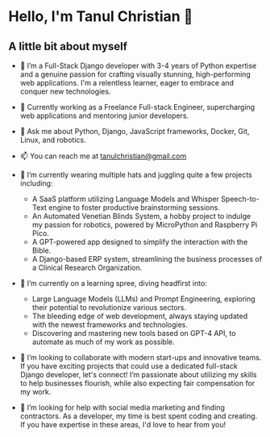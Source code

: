 # Hello, I'm Tanul Christian 👋

## A little bit about myself
- 🔭 I’m a Full-Stack Django developer with 3-4 years of Python expertise and a genuine passion for crafting visually stunning, high-performing web applications. I'm a relentless learner, eager to embrace and conquer new technologies.

- 💼 Currently working as a Freelance Full-stack Engineer, supercharging web applications and mentoring junior developers.

- 💬 Ask me about Python, Django, JavaScript frameworks, Docker, Git, Linux, and robotics.

- 📫 You can reach me at tanulchristian@gmail.com

- 🔭 I’m currently wearing multiple hats and juggling quite a few projects including:
    - A SaaS platform utilizing Language Models and Whisper Speech-to-Text engine to foster productive brainstorming sessions.
    - An Automated Venetian Blinds System, a hobby project to indulge my passion for robotics, powered by MicroPython and Raspberry Pi Pico.
    - A GPT-powered app designed to simplify the interaction with the Bible.
    - A Django-based ERP system, streamlining the business processes of a Clinical Research Organization.

- 🌱 I’m currently on a learning spree, diving headfirst into:
    - Large Language Models (LLMs) and Prompt Engineering, exploring their potential to revolutionize various sectors.
    - The bleeding edge of web development, always staying updated with the newest frameworks and technologies.
    - Discovering and mastering new tools based on GPT-4 API, to automate as much of my work as possible.

- 👯 I’m looking to collaborate with modern start-ups and innovative teams. If you have exciting projects that could use a dedicated full-stack Django developer, let's connect! I’m passionate about utilizing my skills to help businesses flourish, while also expecting fair compensation for my work.

- 🤔 I’m looking for help with social media marketing and finding contractors. As a developer, my time is best spent coding and creating. If you have expertise in these areas, I'd love to hear from you!

<!--
**scriptogre/scriptogre** is a ✨ _special_ ✨ repository because its `README.md` (this file) appears on your GitHub profile.

Here are some ideas to get you started:

- 🔭 I’m currently working on ...
- 🌱 I’m currently learning ...
- 👯 I’m looking to collaborate on ...
- 🤔 I’m looking for help with ...
- 💬 Ask me about ...
- 📫 How to reach me: ...
- 😄 Pronouns: ...
- ⚡ Fun fact: ...
-->
